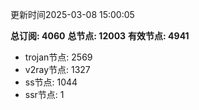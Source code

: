 更新时间2025-03-08 15:00:05

**总订阅: 4060**
**总节点: 12003**
**有效节点: 4941**
- trojan节点: 2569
- v2ray节点: 1327
- ss节点: 1044
- ssr节点: 1
